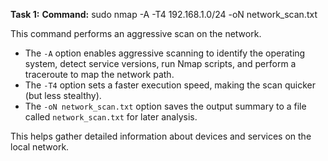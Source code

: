 ﻿**Task 1:**
**Command:**
 sudo nmap -A -T4 192.168.1.0/24 -oN network_scan.txt

This command performs an aggressive scan on the network.

- The `-A` option enables aggressive scanning to identify the operating system, detect service versions, run Nmap scripts, and perform a traceroute to map the network path.
- The `-T4` option sets a faster execution speed, making the scan quicker (but less stealthy).
- The `-oN network_scan.txt` option saves the output summary to a file called `network_scan.txt` for later analysis.

This helps gather detailed information about devices and services on the local network.



